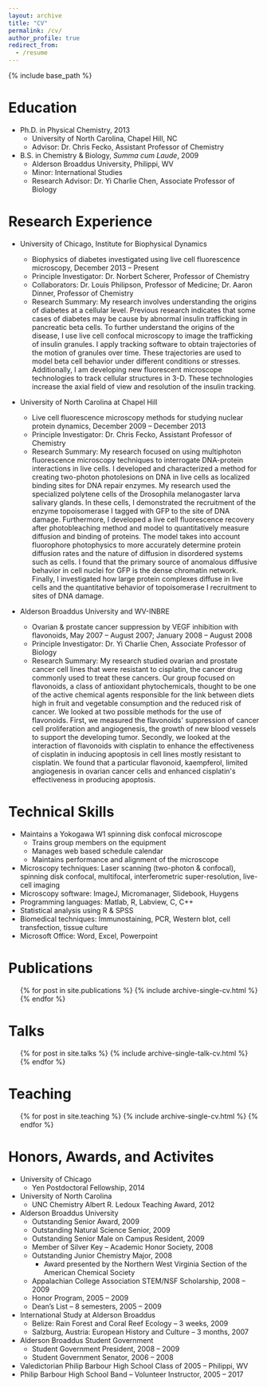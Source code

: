 ```yaml
---
layout: archive
title: "CV"
permalink: /cv/
author_profile: true
redirect_from:
  - /resume
---
```


{% include base_path %}

Education
======
* Ph.D. in Physical Chemistry, 2013
  * University of North Carolina, Chapel Hill, NC
  * Advisor: Dr. Chris Fecko, Assistant Professor of Chemistry
* B.S. in Chemistry & Biology, <i>Summa cum Laude</i>, 2009
  * Alderson Broaddus University, Philippi, WV	
  * Minor: International Studies
  * Research Advisor: Dr. Yi Charlie Chen, Associate Professor of Biology 

Research Experience
======
* University of Chicago, Institute for Biophysical Dynamics 
  * Biophysics of diabetes investigated using live cell fluorescence microscopy, December 2013 – Present 
  * Principle Investigator: Dr. Norbert Scherer, Professor of Chemistry
  * Collaborators: Dr. Louis Philipson, Professor of Medicine; Dr. Aaron Dinner, Professor of Chemistry 
  * Research Summary:  My research involves understanding the origins of diabetes at a cellular level. Previous research indicates that some cases of diabetes may be cause by abnormal insulin trafficking in pancreatic beta cells. To further understand the origins of the disease, I use live cell confocal microscopy to image the trafficking of insulin granules. I apply tracking software to obtain trajectories of the motion of granules over time. These trajectories are used to model beta cell behavior under different conditions or stresses. Additionally, I am developing new fluorescent microscope technologies to track cellular structures in 3-D. These technologies increase the axial field of view and resolution of the insulin tracking.

* University of North Carolina at Chapel Hill
  * Live cell fluorescence microscopy methods for studying nuclear protein dynamics, December 2009 – December 2013  	
  * Principle Investigator: Dr. Chris Fecko, Assistant Professor of Chemistry
  * Research Summary: My research focused on using multiphoton fluorescence microscopy techniques to interrogate DNA-protein interactions in live cells.  I developed and characterized a method for creating two-photon photolesions on DNA in live cells as localized binding sites for DNA repair enzymes.  My research used the specialized polytene cells of the Drosophila melanogaster larva salivary glands.  In these cells, I demonstrated the recruitment of the enzyme topoisomerase I tagged with GFP to the site of DNA damage.  Furthermore, I developed a live cell fluorescence recovery after photobleaching method and model to quantitatively measure diffusion and binding of proteins.  The model takes into account fluorophore photophysics to more accurately determine protein diffusion rates and the nature of diffusion in disordered systems such as cells.  I found that the primary source of anomalous diffusive behavior in cell nuclei for GFP is the dense chromatin network.  Finally, I investigated how large protein complexes diffuse in live cells and the quantitative behavior of topoisomerase I recruitment to sites of DNA damage.  

* Alderson Broaddus University and WV-INBRE	
  * Ovarian & prostate cancer suppression by VEGF inhibition with flavonoids, May 2007 – August 2007; January 2008 – August 2008
  * Principle Investigator: Dr. Yi Charlie Chen, Associate Professor of Biology
  * Research Summary:  My research studied ovarian and prostate cancer cell lines that were resistant to cisplatin, the cancer drug commonly used to treat these cancers.  Our group focused on flavonoids, a class of antioxidant phytochemicals, thought to be one of the active chemical agents responsible for the link between diets high in fruit and vegetable consumption and the reduced risk of cancer.  We looked at two possible methods for the use of flavonoids.  First, we measured the flavonoids' suppression of cancer cell proliferation and angiogenesis, the growth of new blood vessels to support the developing tumor.  Secondly, we looked at the interaction of flavonoids with cisplatin to enhance the effectiveness of cisplatin in inducing apoptosis in cell lines mostly resistant to cisplatin. We found that a particular flavonoid, kaempferol, limited angiogenesis in ovarian cancer cells and enhanced cisplatin's effectiveness in producing apoptosis.

  
Technical Skills
======
* Maintains a Yokogawa W1 spinning disk confocal microscope
  * Trains group members on the equipment
  * Manages web based schedule calendar 
  * Maintains performance and alignment of the microscope 
* Microscopy techniques: Laser scanning (two-photon & confocal), spinning disk confocal, multifocal, interferometric super-resolution, live-cell imaging 
* Microscopy software: ImageJ, Micromanager, Slidebook, Huygens  
* Programming languages: Matlab, R, Labview, C, C++ 
* Statistical analysis using R & SPSS
* Biomedical techniques: Immunostaining, PCR, Western blot, cell transfection, tissue culture
* Microsoft Office: Word, Excel, Powerpoint  


Publications
======
  <ul>{% for post in site.publications %}
    {% include archive-single-cv.html %}
  {% endfor %}</ul>
  
Talks
======
  <ul>{% for post in site.talks %}
    {% include archive-single-talk-cv.html %}
  {% endfor %}</ul>
  
Teaching
======
  <ul>{% for post in site.teaching %}
    {% include archive-single-cv.html %}
  {% endfor %}</ul>
  
Honors, Awards, and Activites
======
* University of Chicago
  * Yen Postdoctoral Fellowship, 2014
* University of North Carolina 
  * UNC Chemistry Albert R. Ledoux Teaching Award, 2012
* Alderson Broaddus University 
  * Outstanding Senior Award, 2009
  * Outstanding Natural Science Senior, 2009
  * Outstanding Senior Male on Campus Resident, 2009
  * Member of Silver Key – Academic Honor Society, 2008
  * Outstanding Junior Chemistry Major, 2008
    * Award presented by the Northern West Virginia Section of the American Chemical Society
  * Appalachian College Association STEM/NSF Scholarship, 2008 – 2009
  * Honor Program, 2005 – 2009
  * Dean’s List – 8 semesters, 2005 – 2009
* International Study at Alderson Broaddus 
  * Belize: Rain Forest and Coral Reef Ecology – 3 weeks, 2009
  * Salzburg, Austria: European History and Culture – 3 months, 2007
* Alderson Broaddus Student Government
  * Student Government President, 2008 – 2009 
  * Student Government Senator, 2006 – 2008
* Valedictorian Philip Barbour High School Class of 2005 – Philippi, WV
* Philip Barbour High School Band – Volunteer Instructor, 2005 – 2017

